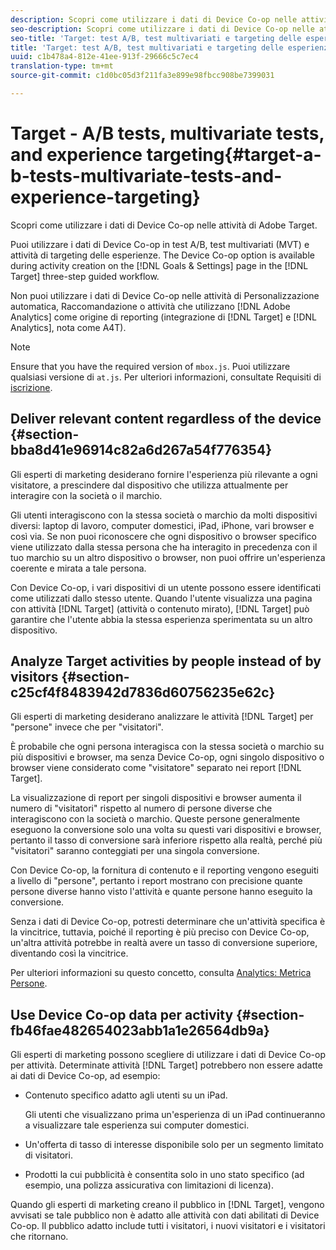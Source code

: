 ```yaml
---
description: Scopri come utilizzare i dati di Device Co-op nelle attività di Adobe Target.
seo-description: Scopri come utilizzare i dati di Device Co-op nelle attività di Adobe Target.
seo-title: 'Target: test A/B, test multivariati e targeting delle esperienze'
title: 'Target: test A/B, test multivariati e targeting delle esperienze'
uuid: c1b478a4-812e-41ee-913f-29666c5c7ec4
translation-type: tm+mt
source-git-commit: c1d0bc05d3f211fa3e899e98fbcc908be7399031

---
```



# Target - A/B tests, multivariate tests, and experience targeting{#target-a-b-tests-multivariate-tests-and-experience-targeting}

Scopri come utilizzare i dati di Device Co-op nelle attività di Adobe Target.

Puoi utilizzare i dati di Device Co-op in test A/B, test multivariati (MVT) e attività di targeting delle esperienze. The Device Co-op option is available during activity creation on the [!DNL Goals & Settings] page in the [!DNL Target] three-step guided workflow.

Non puoi utilizzare i dati di Device Co-op nelle attività di Personalizzazione automatica, Raccomandazione o attività che utilizzano [!DNL Adobe Analytics] come origine di reporting (integrazione di [!DNL Target] e [!DNL Analytics], nota come A4T).

>[!NOTE]
>
>Ensure that you have the required version of `mbox.js`. Puoi utilizzare qualsiasi versione di `at.js`. Per ulteriori informazioni, consultate Requisiti di [iscrizione](../about/requirements.md#concept-31d3d165d22546afbedf023d32ad3a43).

## Deliver relevant content regardless of the device {#section-bba8d41e96914c82a6d267a54f776354}

Gli esperti di marketing desiderano fornire l&#39;esperienza più rilevante a ogni visitatore, a prescindere dal dispositivo che utilizza attualmente per interagire con la società o il marchio.

Gli utenti interagiscono con la stessa società o marchio da molti dispositivi diversi: laptop di lavoro, computer domestici, iPad, iPhone, vari browser e così via. Se non puoi riconoscere che ogni dispositivo o browser specifico viene utilizzato dalla stessa persona che ha interagito in precedenza con il tuo marchio su un altro dispositivo o browser, non puoi offrire un&#39;esperienza coerente e mirata a tale persona.

Con Device Co-op, i vari dispositivi di un utente possono essere identificati come utilizzati dallo stesso utente. Quando l&#39;utente visualizza una pagina con attività [!DNL Target] (attività o contenuto mirato), [!DNL Target] può garantire che l&#39;utente abbia la stessa esperienza sperimentata su un altro dispositivo.

## Analyze Target activities by people instead of by visitors {#section-c25cf4f8483942d7836d60756235e62c}

Gli esperti di marketing desiderano analizzare le attività [!DNL Target] per &quot;persone&quot; invece che per &quot;visitatori&quot;.

È probabile che ogni persona interagisca con la stessa società o marchio su più dispositivi e browser, ma senza Device Co-op, ogni singolo dispositivo o browser viene considerato come &quot;visitatore&quot; separato nei report [!DNL Target].

La visualizzazione di report per singoli dispositivi e browser aumenta il numero di &quot;visitatori&quot; rispetto al numero di persone diverse che interagiscono con la società o marchio. Queste persone generalmente eseguono la conversione solo una volta su questi vari dispositivi e browser, pertanto il tasso di conversione sarà inferiore rispetto alla realtà, perché più &quot;visitatori&quot; saranno conteggiati per una singola conversione.

Con Device Co-op, la fornitura di contenuto e il reporting vengono eseguiti a livello di &quot;persone&quot;, pertanto i report mostrano con precisione quante persone diverse hanno visto l&#39;attività e quante persone hanno eseguito la conversione.

Senza i dati di Device Co-op, potresti determinare che un&#39;attività specifica è la vincitrice, tuttavia, poiché il reporting è più preciso con Device Co-op, un&#39;altra attività potrebbe in realtà avere un tasso di conversione superiore, diventando così la vincitrice.

Per ulteriori informazioni su questo concetto, consulta [Analytics: Metrica Persone](../other-solutions/people.md#concept-8c57cd3904974e078d7fbf84ac9c2d63).

## Use Device Co-op data per activity {#section-fb46fae482654023abb1a1e26564db9a}

Gli esperti di marketing possono scegliere di utilizzare i dati di Device Co-op per attività. Determinate attività [!DNL Target] potrebbero non essere adatte ai dati di Device Co-op, ad esempio:

* Contenuto specifico adatto agli utenti su un iPad.

   Gli utenti che visualizzano prima un&#39;esperienza di un iPad continueranno a visualizzare tale esperienza sui computer domestici.

* Un&#39;offerta di tasso di interesse disponibile solo per un segmento limitato di visitatori.
* Prodotti la cui pubblicità è consentita solo in uno stato specifico (ad esempio, una polizza assicurativa con limitazioni di licenza).

Quando gli esperti di marketing creano il pubblico in [!DNL Target], vengono avvisati se tale pubblico non è adatto alle attività con dati abilitati di Device Co-op. Il pubblico adatto include tutti i visitatori, i nuovi visitatori e i visitatori che ritornano.
